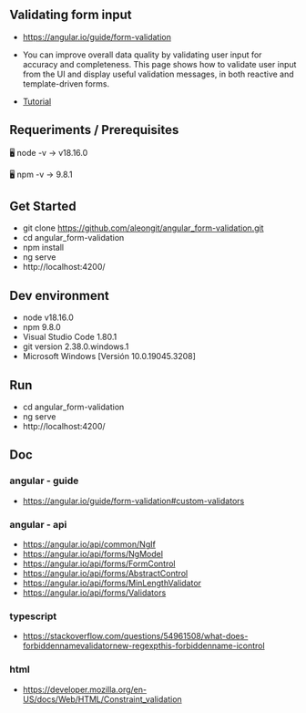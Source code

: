 ## Validating form input

- https://angular.io/guide/form-validation

- You can improve overall data quality by validating user input for accuracy and completeness. This page shows how to validate user input from the UI and display useful validation messages, in both reactive and template-driven forms.

- [Tutorial](tutorial.md)




## Requeriments / Prerequisites

🖥️ node -v
→ v18.16.0

🖥️ npm -v
→ 9.8.1



## Get Started

- git clone https://github.com/aleongit/angular_form-validation.git
- cd angular_form-validation
- npm install
- ng serve
- http://localhost:4200/



## Dev environment

- node v18.16.0
- npm 9.8.0
- Visual Studio Code 1.80.1
- git version 2.38.0.windows.1
- Microsoft Windows [Versión 10.0.19045.3208]




## Run

- cd angular_form-validation
- ng serve
- http://localhost:4200/




## Doc


### angular - guide
- https://angular.io/guide/form-validation#custom-validators



### angular - api
- https://angular.io/api/common/NgIf
- https://angular.io/api/forms/NgModel
- https://angular.io/api/forms/FormControl
- https://angular.io/api/forms/AbstractControl
- https://angular.io/api/forms/MinLengthValidator
- https://angular.io/api/forms/Validators



### typescript
- https://stackoverflow.com/questions/54961508/what-does-forbiddennamevalidatornew-regexpthis-forbiddenname-icontrol



### html
- https://developer.mozilla.org/en-US/docs/Web/HTML/Constraint_validation

